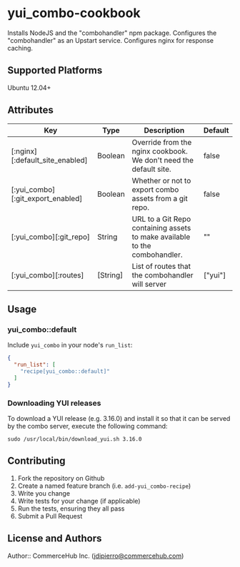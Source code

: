 # yui_combo-cookbook

Installs NodeJS and the "combohandler" npm package.
Configures the "combohandler" as an Upstart service.
Configures nginx for response caching.

## Supported Platforms

Ubuntu 12.04+

## Attributes

| Key | Type | Description | Default |
|---|---|---|---|
| [:nginx][:default_site_enabled] | Boolean | Override from the nginx cookbook. We don't need the default site. | false |
| [:yui_combo][:git_export_enabled] | Boolean | Whether or not to export combo assets from a git repo. | false |
| [:yui_combo][:git_repo] | String | URL to a Git Repo containing assets to make available to the combohandler. | "" |
| [:yui_combo][:routes] | [String] | List of routes that the combohandler will server | ["yui"] |

## Usage

### yui_combo::default

Include `yui_combo` in your node's `run_list`:

```json
{
  "run_list": [
    "recipe[yui_combo::default]"
  ]
}
```

### Downloading YUI releases
To download a YUI release (e.g. 3.16.0) and install it so that it can be served by the combo server, execute the following command:

`sudo /usr/local/bin/download_yui.sh 3.16.0`

## Contributing

1. Fork the repository on Github
2. Create a named feature branch (i.e. `add-yui_combo-recipe`)
3. Write you change
4. Write tests for your change (if applicable)
5. Run the tests, ensuring they all pass
6. Submit a Pull Request

## License and Authors

Author:: CommerceHub Inc. (<jdipierro@commercehub.com>)